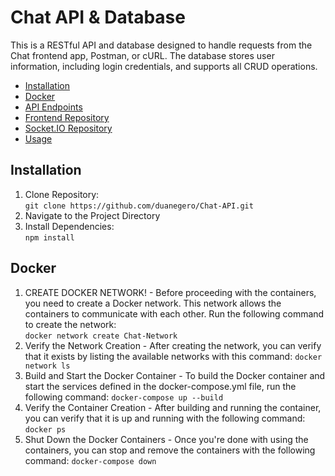 # Chat API & Database

This is a RESTful API and database designed to handle requests from the Chat frontend app, Postman, or cURL. The database stores user information, including login credentials, and supports all CRUD operations.

- [Installation](#installation)
- [Docker](#docker)
- [API Endpoints](#api-endpoints)
- [Frontend Repository](#frontend)
- [Socket.IO Repository](#socket)
- [Usage](#usage)

## Installation

1. Clone Repository:<br>
   `git clone https://github.com/duanegero/Chat-API.git`
2. Navigate to the Project Directory
3. Install Dependencies:<br>
   `npm install`

## Docker

1. CREATE DOCKER NETWORK! - Before proceeding with the containers, you need to create a Docker network. This network allows the containers to communicate with each other. Run the following command to create the network:  
   `docker network create Chat-Network`
2. Verify the Network Creation - After creating the network, you can verify that it exists by listing the available networks with this command:
   `docker network ls`
3. Build and Start the Docker Container - To build the Docker container and start the services defined in the docker-compose.yml file, run the following command:
   `docker-compose up --build`
4. Verify the Container Creation - After building and running the container, you can verify that it is up and running with the following command:
   `docker ps`
5. Shut Down the Docker Containers - Once you're done with using the containers, you can stop and remove the containers with the following command:
   `docker-compose down`
